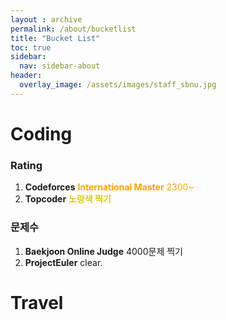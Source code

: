 ```yaml
---
layout : archive
permalink: /about/bucketlist
title: "Bucket List"
toc: true
sidebar:
  nav: sidebar-about
header:
  overlay_image: /assets/images/staff_sbnu.jpg
---
```


# Coding

### Rating
1. **Codeforces** <font color="Orange"> <b>International Master</b> 2300~ </font>
2. **Topcoder** <font color="#DDCC00"><b>노랑색 찍기</b> </font>

### 문제수
1. **Baekjoon Online Judge** 4000문제 찍기
2. **ProjectEuler** clear.

# Travel
